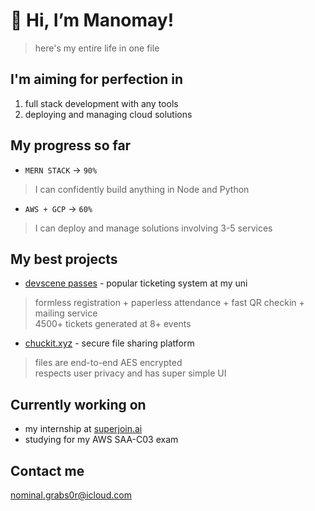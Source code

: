 # 👋 Hi, I’m Manomay!
> here's my entire life in one file

## I'm aiming for perfection in
1. full stack development with any tools
2. deploying and managing cloud solutions

## My progress so far
+ ```MERN STACK``` -> ```90%```  
> I can confidently build anything in Node and Python
+ ```AWS + GCP``` -> ```60%```
> I can deploy and manage solutions involving 3-5 services

## My best projects
+ [devscene passes](https://devscene.co) - popular ticketing system at my uni
> formless registration + paperless attendance + fast QR checkin + mailing service\
> 4500+ tickets generated at 8+ events

+ [chuckit.xyz](https://chuckit.xyz) - secure file sharing platform
> files are end-to-end AES encrypted\
> respects user privacy and has super simple UI

## Currently working on
+ my internship at [superjoin.ai](https://superjoin.ai)
+ studying for my AWS SAA-C03 exam

## Contact me
[nominal.grabs0r@icloud.com](mailto:nominal.grabs0r@icloud.com)
